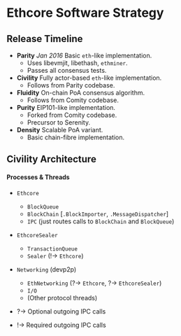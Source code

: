 # Ethcore Software Strategy

## Release Timeline

- **Parity** _Jan 2016_ Basic `eth`-like implementation.
  - Uses libevmjit, libethash, `ethminer`.
  - Passes all consensus tests.
- **Civility** Fully actor-based `eth`-like implementation.
  - Follows from Parity codebase.
- **Fluidity** On-chain PoA consensus algorithm.
  - Follows from Comity codebase.
- **Purity** EIP101-like implementation.
  - Forked from Comity codebase.
  - Precursor to Serenity.
- **Density** Scalable PoA variant.
  - Basic chain-fibre implementation.

## Civility Architecture

#### Processes & Threads

- `Ethcore`
  - `BlockQueue` 
  - `BlockChain` [`.BlockImporter`, `.MessageDispatcher`]
  - `IPC` (just routes calls to `BlockChain` and `BlockQueue`)
- `EthcoreSealer`
  - `TransactionQueue`
  - `Sealer` (!-> `Ethcore`)
- `Networking` (devp2p)
  - `EthNetworking` (?-> `Ethcore`, ?-> `EthcoreSealer`)
  - `I/O`
  - (Other protocol threads)

- ?-> Optional outgoing IPC calls
- !-> Required outgoing IPC calls
